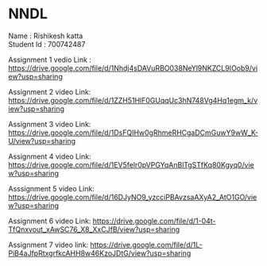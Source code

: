 # NNDL

Name : Rishikesh katta  
Student Id : 700742487

Assignment 1 vedio Link : https://drive.google.com/file/d/1Nhdj4sDAVuRBO038NeYl9NKZCL9IOob9/view?usp=sharing 

Assignment 2 video Link: https://drive.google.com/file/d/1ZZH51HlF0GUqqUc3hN748Vg4Hq1egm_k/view?usp=sharing

Assignment 3 video Link: https://drive.google.com/file/d/1DsFQIHw0gRhmeRHCgaDCmGuwY9wW_K-U/view?usp=sharing

Assignment 4 video Link: https://drive.google.com/file/d/1EV5felr0pVPGYqAnBlTgSTfKq80Kgyq0/view?usp=sharing

Asssignment 5 video Link: https://drive.google.com/file/d/16DJyNO9_yzcciPBAvzsaAXyA2_AtO1GO/view?usp=sharing

Assignment 6 video Link: https://drive.google.com/file/d/1-04t-TfQnxvout_xAwSC76_X8_XxCJfB/view?usp=sharing

Assignment 7 video link: https://drive.google.com/file/d/1L-PiB4aJfpRtxgrfkcAHH8w46KzoJDtG/view?usp=sharing
